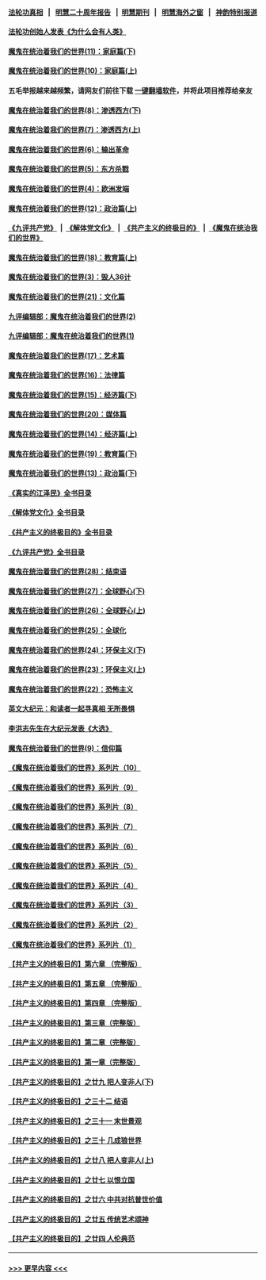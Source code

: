 #### [法轮功真相](https://github.com/gfw-breaker/truth/blob/master/README.md?t=0) &nbsp;&nbsp;|&nbsp;&nbsp; [明慧二十周年报告](https://github.com/gfw-breaker/mh-reports/blob/master/README.md?t=0) &nbsp;&nbsp;|&nbsp;&nbsp;[明慧期刊](https://github.com/gfw-breaker/mh-qikan) &nbsp;&nbsp;|&nbsp;&nbsp; [明慧海外之窗](https://github.com/gfw-breaker/mh-news/blob/master/README.md?t=0) &nbsp;&nbsp;|&nbsp;&nbsp; [神韵特别报道](https://github.com/gfw-breaker/mh-news/blob/master/shenyun.md?t=0)
#### [法轮功创始人发表《为什么会有人类》](../pages/nsc422/n13912117.md?t=01260343) 
#### [魔鬼在统治着我们的世界(11)：家庭篇(下)](../pages/nsc422/n10440961.md?t=01260343) 
#### [魔鬼在统治着我们的世界(10)：家庭篇(上)](../pages/nsc422/n10435448.md?t=01260343) 
#### 五毛举报越来越频繁，请网友们前往下载 [一键翻墙软件](https://github.com/gfw-breaker/ssr-accounts)，并将此项目推荐给亲友
#### [魔鬼在统治着我们的世界(8)：渗透西方(下)](../pages/nsc422/n10429603.md?t=01260343) 
#### [魔鬼在统治着我们的世界(7)：渗透西方(上)](../pages/nsc422/n10426013.md?t=01260343) 
#### [魔鬼在统治着我们的世界(6)：输出革命](../pages/nsc422/n10421536.md?t=01260343) 
#### [魔鬼在统治着我们的世界(5)：东方杀戮](../pages/nsc422/n10417707.md?t=01260343) 
#### [魔鬼在统治着我们的世界(4)：欧洲发端](../pages/nsc422/n10414890.md?t=01260343) 
#### [魔鬼在统治着我们的世界(12)：政治篇(上)](../pages/nsc422/n10444576.md?t=01260343) 
#### [《九评共产党》](https://github.com/begood0513/9ping.md/blob/master/README.md) &nbsp;|&nbsp; [《解体党文化》](../../../../jtdwh.md/blob/master/README.md)  &nbsp;|&nbsp; [《共产主义的终极目的》](../../../../gczydzjmd.md/blob/master/README.md) &nbsp;|&nbsp; [《魔鬼在统治我们的世界》](../../../../mgztzwmdsj.md/blob/master/README.md) 
#### [魔鬼在统治着我们的世界(18)：教育篇(上)](../pages/nsc422/n10526970.md?t=01260343) 
#### [魔鬼在统治着我们的世界(3)：毁人36计](../pages/nsc422/n10411583.md?t=01260343) 
#### [魔鬼在统治着我们的世界(21)：文化篇](../pages/nsc422/n10597706.md?t=01260343) 
#### [九评编辑部：魔鬼在统治着我们的世界(2)](../pages/nsc422/n10410036.md?t=01260343) 
#### [九评编辑部：魔鬼在统治着我们的世界(1)](../pages/nsc422/n10406825.md?t=01260343) 
#### [魔鬼在统治着我们的世界(17)：艺术篇](../pages/nsc422/n10499093.md?t=01260343) 
#### [魔鬼在统治着我们的世界(16)：法律篇](../pages/nsc422/n10485969.md?t=01260343) 
#### [魔鬼在统治着我们的世界(15)：经济篇(下)](../pages/nsc422/n10469975.md?t=01260343) 
#### [魔鬼在统治着我们的世界(20)：媒体篇](../pages/nsc422/n10586579.md?t=01260343) 
#### [魔鬼在统治着我们的世界(14)：经济篇(上)](../pages/nsc422/n10457370.md?t=01260343) 
#### [魔鬼在统治着我们的世界(19)：教育篇(下)](../pages/nsc422/n10564808.md?t=01260343) 
#### [魔鬼在统治着我们的世界(13)：政治篇(下)](../pages/nsc422/n10448270.md?t=01260343) 
#### [《真实的江泽民》全书目录](../pages/nsc422/n13721399.md?t=01260343) 
#### [《解体党文化》全书目录](../pages/nsc422/n13721157.md?t=01260343) 
#### [《共产主义的终极目的》全书目录](../pages/nsc422/n13721048.md?t=01260343) 
#### [《九评共产党》全书目录](../pages/nsc422/n13708085.md?t=01260343) 
#### [魔鬼在统治着我们的世界(28)：结束语](../pages/nsc422/n10936246.md?t=01260343) 
#### [魔鬼在统治着我们的世界(27)：全球野心(下)](../pages/nsc422/n10928319.md?t=01260343) 
#### [魔鬼在统治着我们的世界(26)：全球野心(上)](../pages/nsc422/n10900318.md?t=01260343) 
#### [魔鬼在统治着我们的世界(25)：全球化](../pages/nsc422/n10788205.md?t=01260343) 
#### [魔鬼在统治着我们的世界(24)：环保主义(下)](../pages/nsc422/n10695307.md?t=01260343) 
#### [魔鬼在统治着我们的世界(23)：环保主义(上)](../pages/nsc422/n10688613.md?t=01260343) 
#### [魔鬼在统治着我们的世界(22)：恐怖主义](../pages/nsc422/n10614727.md?t=01260343) 
#### [英文大纪元：和读者一起寻真相 无所畏惧](../pages/nsc422/n12542027.md?t=01260343) 
#### [李洪志先生在大纪元发表《大选》](../pages/nsc422/n12534746.md?t=01260343) 
#### [魔鬼在统治着我们的世界(9)：信仰篇](../pages/nsc422/n10432159.md?t=01260343) 
#### [《魔鬼在统治着我们的世界》系列片（10）](../pages/nsc422/n12292670.md?t=01260343) 
#### [《魔鬼在统治着我们的世界》系列片（9）](../pages/nsc422/n12290859.md?t=01260343) 
#### [《魔鬼在统治着我们的世界》系列片（8）](../pages/nsc422/n12287445.md?t=01260343) 
#### [《魔鬼在统治着我们的世界》系列片（7）](../pages/nsc422/n12283425.md?t=01260343) 
#### [《魔鬼在统治着我们的世界》系列片（6）](../pages/nsc422/n12282314.md?t=01260343) 
#### [《魔鬼在统治着我们的世界》系列片（5）](../pages/nsc422/n12281419.md?t=01260343) 
#### [《魔鬼在统治着我们的世界》系列片（4）](../pages/nsc422/n12274024.md?t=01260343) 
#### [《魔鬼在统治着我们的世界》系列片（3）](../pages/nsc422/n12271322.md?t=01260343) 
#### [《魔鬼在统治着我们的世界》系列片（2）](../pages/nsc422/n12269049.md?t=01260343) 
#### [《魔鬼在统治着我们的世界》系列片（1）](../pages/nsc422/n12267575.md?t=01260343) 
#### [【共产主义的终极目的】第六章 （完整版）](../pages/nsc422/n11428913.md?t=01260343) 
#### [【共产主义的终极目的】第五章 （完整版）](../pages/nsc422/n11428912.md?t=01260343) 
#### [【共产主义的终极目的】第四章 （完整版）](../pages/nsc422/n11428907.md?t=01260343) 
#### [【共产主义的终极目的】第三章（完整版）](../pages/nsc422/n11428848.md?t=01260343) 
#### [【共产主义的终极目的】第二章（完整版）](../pages/nsc422/n11428831.md?t=01260343) 
#### [【共产主义的终极目的】第一章（完整版）](../pages/nsc422/n11417651.md?t=01260343) 
#### [【共产主义的终极目的】之廿九 把人变非人(下)](../pages/nsc422/n11344140.md?t=01260343) 
#### [【共产主义的终极目的】之三十二 结语](../pages/nsc422/n11360535.md?t=01260343) 
#### [【共产主义的终极目的】之三十一 末世景观](../pages/nsc422/n11351129.md?t=01260343) 
#### [【共产主义的终极目的】之三十 几成狼世界](../pages/nsc422/n11348280.md?t=01260343) 
#### [【共产主义的终极目的】之廿八 把人变非人(上)](../pages/nsc422/n11340492.md?t=01260343) 
#### [【共产主义的终极目的】之廿七 以恨立国](../pages/nsc422/n11336944.md?t=01260343) 
#### [【共产主义的终极目的】之廿六 中共对抗普世价值](../pages/nsc422/n11324785.md?t=01260343) 
#### [【共产主义的终极目的】之廿五 传统艺术颂神](../pages/nsc422/n11296396.md?t=01260343) 
#### [【共产主义的终极目的】之廿四 人伦典范](../pages/nsc422/n11296397.md?t=01260343) 

----
#### [ >>> 更早内容 <<< ](../indexes/nsc422-earlier.md)
